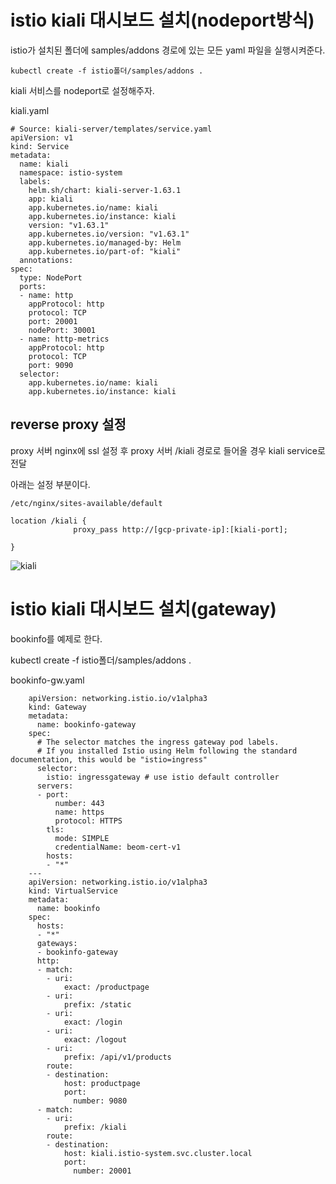 # istio kiali 대시보드 설치(nodeport방식)

istio가 설치된 폴더에 samples/addons 경로에 있는 모든 yaml 파일을 실행시켜준다.


    kubectl create -f istio폴더/samples/addons .


kiali 서비스를 nodeport로 설정해주자.

 kiali.yaml  

    # Source: kiali-server/templates/service.yaml
    apiVersion: v1
    kind: Service
    metadata:
      name: kiali
      namespace: istio-system
      labels:
        helm.sh/chart: kiali-server-1.63.1
        app: kiali
        app.kubernetes.io/name: kiali
        app.kubernetes.io/instance: kiali
        version: "v1.63.1"
        app.kubernetes.io/version: "v1.63.1"
        app.kubernetes.io/managed-by: Helm
        app.kubernetes.io/part-of: "kiali"
      annotations:
    spec:
      type: NodePort
      ports:
      - name: http
        appProtocol: http
        protocol: TCP
        port: 20001
        nodePort: 30001
      - name: http-metrics
        appProtocol: http
        protocol: TCP
        port: 9090
      selector:
        app.kubernetes.io/name: kiali
        app.kubernetes.io/instance: kiali


## reverse proxy 설정

proxy 서버 nginx에 ssl 설정 후 proxy 서버 /kiali 경로로 들어올 경우 kiali service로 전달

아래는 설정 부분이다.


    /etc/nginx/sites-available/default

    location /kiali {
                  proxy_pass http://[gcp-private-ip]:[kiali-port];

    }




![kiali](https://user-images.githubusercontent.com/68090443/227899239-4d124c3a-896d-45fb-a4b5-104c561ac7dc.PNG)

# istio kiali 대시보드 설치(gateway)

bookinfo를 예제로 한다.


kubectl create -f istio폴더/samples/addons .


bookinfo-gw.yaml



        apiVersion: networking.istio.io/v1alpha3
        kind: Gateway
        metadata:
          name: bookinfo-gateway
        spec:
          # The selector matches the ingress gateway pod labels.
          # If you installed Istio using Helm following the standard documentation, this would be "istio=ingress"
          selector:
            istio: ingressgateway # use istio default controller
          servers:
          - port:
              number: 443
              name: https
              protocol: HTTPS
            tls:
              mode: SIMPLE
              credentialName: beom-cert-v1
            hosts:
            - "*"
        ---
        apiVersion: networking.istio.io/v1alpha3
        kind: VirtualService
        metadata:
          name: bookinfo
        spec:
          hosts:
          - "*"
          gateways:
          - bookinfo-gateway
          http:
          - match:
            - uri:
                exact: /productpage
            - uri:
                prefix: /static
            - uri:
                exact: /login
            - uri:
                exact: /logout
            - uri:
                prefix: /api/v1/products
            route:
            - destination:
                host: productpage
                port:
                  number: 9080
          - match:
            - uri:
                prefix: /kiali
            route:
            - destination:
                host: kiali.istio-system.svc.cluster.local
                port:
                  number: 20001



